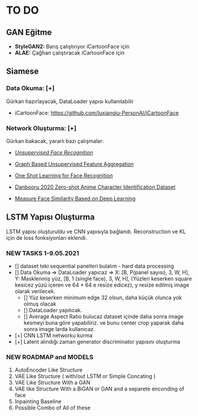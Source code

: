 
# TO DO

## GAN Eğitme

- **StyleGAN2:** Barış çalıştırıyor iCartoonFace için
- **ALAE:** Çağhan çalıştıracak iCartoonFace için

## Siamese

### **Data Okuma:** [+]

Gürkan hazırlayacak, DataLoader yapısı kullanılabilir 
- iCartoonFace: https://github.com/luxiangju-PersonAI/iCartoonFace

### **Network Oluşturma:**  [+]

Gürkan bakacak, yararlı bazı çalışmalar:

- [*Unsupervised Face Recognition*](https://arxiv.org/pdf/1803.01260.pdf)

- [Graph Based Unsupervised Feature Aggregation](https://openaccess.thecvf.com/content_ICCVW_2019/papers/LSR/Cheng_A_Graph_Based_Unsupervised_Feature_Aggregation_for_Face_Recognition_ICCVW_2019_paper.pdf)

- [One Shot Learning for Face Recognition](https://github.com/avillemin/One-Shot-Learning-for-Face-Recognition)

- [Danbooru 2020 Zero-shot Anime Character Identification Dataset](https://github.com/kosuke1701/ZACI-20-dataset)

- [Measure Face Similarity Based on Deep Learning](http://www.diva-portal.se/smash/get/diva2:1361888/FULLTEXT01.pdf)

## LSTM Yapısı Oluşturma

LSTM yapısı oluşturuldu ve CNN yapısıyla bağlandı. Reconstruction ve KL için de loss fonksiyonları eklendi.

### NEW TASKS 1-9.05.2021

- [] dataset teki sequential panelleri bulalım - hard data processing 
- [] Data Okuma => DataLoader yapıcaz => X: [B, P(panel sayısı), 3, W, H], Y: Masklenmiş yüz, [B, 1 (single face), 3, W, H], (Yüzleri keserken square kesicez yüzü içeren ve 64 * 64 e resize edicez), y resize edilmiş image olarak verilecek. 
	- [] Yüz keserken minimum edge 32 olsun, daha küçük olunca yok olmuş olacak
	- [] DataLoader yapılıcak.
	- [] Average Aspect Ratio bulucaz dataset içinde daha sonra image kesmeyi buna göre yapabiliriz. ve bunu center crop yaparak daha sonra image larda kullanıcaz. 
- [+] CNN LSTM networku kurma
- [+] Latent alındığı zaman generator discriminator yapısını oluşturma

### NEW ROADMAP and MODELS

1. AutoEncoder Like Structure 
2. VAE Like Structure ( with/out LSTM or Simple Concating )
3. VAE Like Structure With a GAN
4. VAE like Structure With a BiGAN or GAN and a separete enconding of face 
5. Inpainting Baseline
6. Possible Combo of All of these
